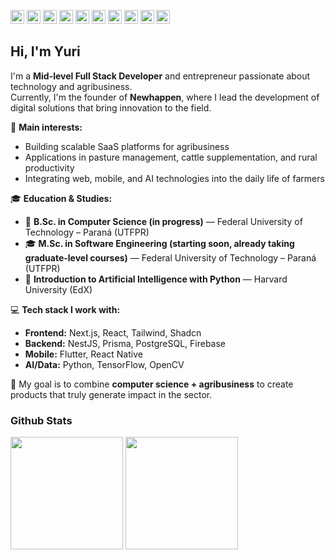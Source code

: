 <p>
  <img src="https://img.shields.io/badge/Vercel-000000?style=for-the-badge&logo=vercel&logoColor=white" style='height: 22px'/>
  <img src="https://img.shields.io/badge/MySQL-005C84?style=for-the-badge&logo=mysql&logoColor=white" style='height: 22px'/>
  <img src="https://img.shields.io/badge/PostgreSQL-316192?style=for-the-badge&logo=postgresql&logoColor=white" style='height: 22px'/>
  <img src="https://img.shields.io/badge/Figma-F24E1E?style=for-the-badge&logo=figma&logoColor=white" style='height: 22px'/>
  <img src="https://img.shields.io/badge/Jest-C21325?style=for-the-badge&logo=jest&logoColor=white" style='height: 22px'/>
  <img src="https://img.shields.io/badge/nestjs-E0234E?style=for-the-badge&logo=nestjs&logoColor=white" style='height: 22px'/>
  <img src="https://img.shields.io/badge/React-20232A?style=for-the-badge&logo=react&logoColor=61DAFB" style='height: 22px'/>
  <img src="https://img.shields.io/badge/next.js-000000?style=for-the-badge&logo=nextdotjs&logoColor=white" style='height: 22px'/>
  <img src="https://img.shields.io/badge/TypeScript-007ACC?style=for-the-badge&logo=typescript&logoColor=white" style='height: 22px'/>
  <img src="https://img.shields.io/badge/React_Native-20232A?style=for-the-badge&logo=react&logoColor=61DAFB" style='height: 22px'/>
</p>

## Hi, I'm Yuri  

I'm a **Mid-level Full Stack Developer** and entrepreneur passionate about technology and agribusiness.  
Currently, I'm the founder of **Newhappen**, where I lead the development of digital solutions that bring innovation to the field.  

🌱 **Main interests:**  
- Building scalable SaaS platforms for agribusiness  
- Applications in pasture management, cattle supplementation, and rural productivity  
- Integrating web, mobile, and AI technologies into the daily life of farmers

🎓 **Education & Studies:**  
- 📘 **B.Sc. in Computer Science (in progress)** — Federal University of Technology – Paraná (UTFPR)  
- 🎓 **M.Sc. in Software Engineering (starting soon, already taking graduate-level courses)** — Federal University of Technology – Paraná (UTFPR)  
- 🤖 **Introduction to Artificial Intelligence with Python** — Harvard University (EdX)  

💻 **Tech stack I work with:**  
- **Frontend:** Next.js, React, Tailwind, Shadcn  
- **Backend:** NestJS, Prisma, PostgreSQL, Firebase  
- **Mobile:** Flutter, React Native  
- **AI/Data:** Python, TensorFlow, OpenCV  

🚜 My goal is to combine **computer science + agribusiness** to create products that truly generate impact in the sector.  

### Github Stats

<p>
  <img height="180em" src="https://github-readme-stats.vercel.app/api?username=yuriBaza23&show_icons=true&theme=dark&include_all_commits=true&count_private=true"/>
  <img height="180em" src="https://github-readme-stats.vercel.app/api/top-langs/?username=yuriBaza23&layout=compact&langs_count=8&theme=dark"/>
</p>

